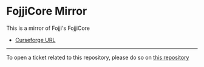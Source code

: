 # FojjiCore Mirror

This is a mirror of Fojji's FojjiCore

- [Curseforge URL](https://www.curseforge.com/wow/addons/fojjicore)

----

To open a ticket related to this repository, please do so on [this repository](https://github.com/curseforge-mirror/.github)